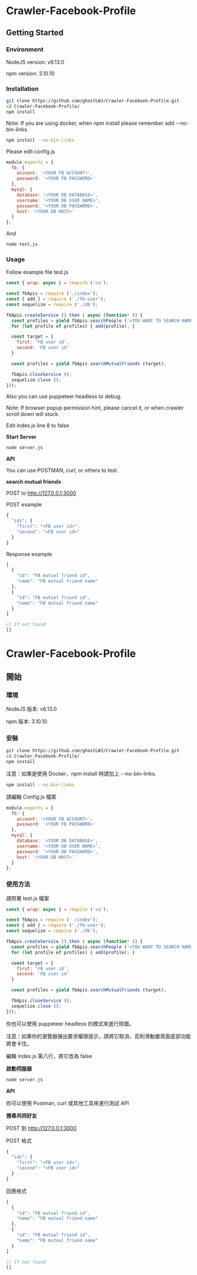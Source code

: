 # Crawler-Facebook-Profile

## Getting Started

### Environment

NodeJS version: v6.13.0

npm version: 3.10.10

### Installation

```bash
git clone https://github.com/ghostLWJ/Crawler-Facebook-Profile.git
cd Crawler-Facebook-Profile/
npm install
```

Note: If you are using docker, when npm install please remember add --no-bin-links.

```bash
npm install --no-bin-links
```

Please edit config.js

```javascript
module.exports = {
  fb: {
    account: '<YOUR FB ACCOUNT>',
    password: '<YOUR FB PASSWORD>'
  },
  mysql: {
    database: '<YOUR DB DATABASE>',
    username: '<YOUR DB USER NAME>',
    password: '<YOUR DB PASSWORD>',
    host: '<YOUR DB HOST>'
  }
};
```

And

```bash
node test.js
```

### Usage

Follow example file test.js

```javascript
const { wrap: async } = require ('co');

const fbApis = require ('./index');
const { add } = require ('./fb-user');
const sequelize = require ('./db');

fbApis.createService ().then ( async (function* () {
  const profiles = yield fbApis.searchPeople ('<YOU WANT TO SEARCH NAME>', <NUMBER FOR YOU WANT TO SEARCH COUNT>);
  for (let profile of profiles) { add(profile); }

  const target = {
    first: 'FB user id',
    second: 'FB user id'
  }

  const profiles = yield fbApis.searchMutualFriends (target);

  fbApis.closeService ();
  sequelize.close ();
}));
```

Also you can use puppeteer headless to debug.

Note: If browser popup permission hint, please cancel it, or when crawler scroll down will stuck.

Edit index.js line 8 to false

**Start Server**

```bash
node server.js
```

**API**

You can use POSTMAN, curl, or others to test.

**search mutual friends**

POST to http://127.0.0.1:3000

POST example

```javascript
{
  "ids": {
    "first": "<FB user id>",
    "second": "<FB user id>"
  }
}
```

Response example

```javascript
[
  {
    "id": "FB mutual friend id",
    "name": "FB mutual friend name"
  },
  {
    "id": "FB mutual friend id",
    "name": "FB mutual friend name"
  }
]

// If not found
[]
```

# Crawler-Facebook-Profile

## 開始

### 環境

NodeJS 版本: v6.13.0

npm 版本: 3.10.10

### 安裝

```bash
git clone https://github.com/ghostLWJ/Crawler-Facebook-Profile.git
cd Crawler-Facebook-Profile/
npm install
```

注意：如果是使用 Docker，npm install 時請加上 --no-bin-links.

```bash
npm install --no-bin-links
```

請編輯 Config.js 檔案

```javascript
module.exports = {
  fb: {
    account: '<YOUR FB ACCOUNT>',
    password: '<YOUR FB PASSWORD>'
  },
  mysql: {
    database: '<YOUR DB DATABASE>',
    username: '<YOUR DB USER NAME>',
    password: '<YOUR DB PASSWORD>',
    host: '<YOUR DB HOST>'
  }
};
```

### 使用方法

請照著 test.js 檔案

```javascript
const { wrap: async } = require ('co');

const fbApis = require ('./index');
const { add } = require ('./fb-user');
const sequelize = require ('./db');

fbApis.createService ().then ( async (function* () {
  const profiles = yield fbApis.searchPeople ('<YOU WANT TO SEARCH NAME>', <NUMBER FOR YOU WANT TO SEARCH COUNT>);
  for (let profile of profiles) { add(profile); }

  const target = {
    first: 'FB user id',
    second: 'FB user id'
  }

  const profiles = yield fbApis.searchMutualFriends (target);

  fbApis.closeService ();
  sequelize.close ();
}));
```

你也可以使用 puppeteer headless 的模式來進行除錯。

注意：如果你的瀏覽器彈出要求權限提示，請將它取消，否則滑動置頁面底部功能將會卡住。

編輯 index.js 第八行，將它改為 false

**啟動伺服器**

```bash
node server.js
```

**API**

你可以使用 Postman, curl 或其他工具來進行測試 API

**搜尋共同好友**

POST 到 http://127.0.0.1:3000

POST 格式

```javascript
{
  "ids": {
    "first": "<FB user id>",
    "second": "<FB user id>"
  }
}
```

回應格式

```javascript
[
  {
    "id": "FB mutual friend id",
    "name": "FB mutual friend name"
  },
  {
    "id": "FB mutual friend id",
    "name": "FB mutual friend name"
  }
]

// If not found
[]
```
